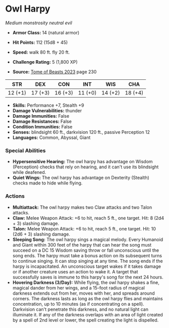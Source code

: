 # Owl Harpy

*Medium* *monstrosity* *neutral evil*

- **Armor Class:** 14 (natural armor)
- **Hit Points:** 112 (15d8 + 45)
- **Speed:** walk 80 ft. fly 20 ft.

- **Challenge Rating:** 5 (1,800 XP)
- **Source:** [Tome of Beasts 2023](https://koboldpress.com/kpstore/product/tome-of-beasts-1-2023-edition/) page 230

| STR | DEX | CON | INT | WIS | CHA |
| --- | --- | --- | --- | --- | --- |
| 12 (+1) | 17 (+3) | 16 (+3) | 11 (+0) | 14 (+2) | 18 (+4) |

- **Skills:** Performance +7, Stealth +9
- **Damage Vulnerabilities:** thunder
- **Damage Immunities:** False
- **Damage Resistances:** False
- **Condition Immunities:** False
- **Senses:** blindsight 60 ft., darkvision 120 ft., passive Perception 12
- **Languages:** Common, Abyssal, Giant

### Special Abilities

- **Hypersensitive Hearing:** The owl harpy has advantage on Wisdom (Perception) checks that rely on hearing, and it can't use its blindsight while deafened.
- **Quiet Wings:** The owl harpy has advantage on Dexterity (Stealth) checks made to hide while flying.

### Actions

- **Multiattack:** The owl harpy makes two Claw attacks and two Talon attacks.
- **Claw:** Melee Weapon Attack: +6 to hit, reach 5 ft., one target. Hit: 8 (2d4 + 3) slashing damage.
- **Talon:** Melee Weapon Attack: +6 to hit, reach 5 ft., one target. Hit: 10 (2d6 + 3) slashing damage.
- **Sleeping Song:** The owl harpy sings a magical melody. Every Humanoid and Giant within 300 feet of the harpy that can hear the song must succeed on a DC 15 Wisdom saving throw or fall unconscious until the song ends. The harpy must take a bonus action on its subsequent turns to continue singing. It can stop singing at any time. The song ends if the harpy is incapacitated. An unconscious target wakes if it takes damage or if another creature uses an action to wake it. A target that successfully saves is immune to this harpy's song for the next 24 hours.
- **Hovering Darkness (3/Day):** While flying, the owl harpy shakes a fine, magical dander from her wings, and a 15-foot radius of magical darkness extends out from her, moves with her, and spreads around corners. The darkness lasts as long as the owl harpy flies and maintains concentration, up to 10 minutes (as if concentrating on a spell). Darkvision can't penetrate this darkness, and no natural light can illuminate it. If any of the darkness overlaps with an area of light created by a spell of 2nd level or lower, the spell creating the light is dispelled.
